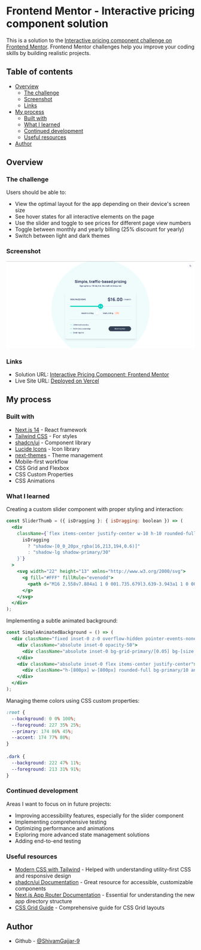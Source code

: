 # Frontend Mentor - Interactive pricing component solution

This is a solution to the [Interactive pricing component challenge on Frontend Mentor](https://www.frontendmentor.io/challenges/interactive-pricing-component-t0m8PIyY8). Frontend Mentor challenges help you improve your coding skills by building realistic projects.

## Table of contents

- [Overview](#overview)
  - [The challenge](#the-challenge)
  - [Screenshot](#screenshot)
  - [Links](#links)
- [My process](#my-process)
  - [Built with](#built-with)
  - [What I learned](#what-i-learned)
  - [Continued development](#continued-development)
  - [Useful resources](#useful-resources)
- [Author](#author)

## Overview

### The challenge

Users should be able to:

- View the optimal layout for the app depending on their device's screen size
- See hover states for all interactive elements on the page
- Use the slider and toggle to see prices for different page view numbers
- Toggle between monthly and yearly billing (25% discount for yearly)
- Switch between light and dark themes

### Screenshot

![Screenshot](./public/screenshot.png)

### Links

- Solution URL: [Interactive Pricing Component: Frontend Mentor](https://www.frontendmentor.io/solutions/interactive-pricing-components-using-nextjs-and-typescript-1Joec43w65)
- Live Site URL: [Deployed on Vercel](https://interactivepricingcomponents.vercel.app/)

## My process

### Built with

- [Next.js 14](https://nextjs.org/) - React framework
- [Tailwind CSS](https://tailwindcss.com/) - For styles
- [shadcn/ui](https://ui.shadcn.com/) - Component library
- [Lucide Icons](https://lucide.dev/) - Icon library
- [next-themes](https://github.com/pacocoursey/next-themes) - Theme management
- Mobile-first workflow
- CSS Grid and Flexbox
- CSS Custom Properties
- CSS Animations

### What I learned

Creating a custom slider component with proper styling and interaction:

```jsx
const SliderThumb = ({ isDragging }: { isDragging: boolean }) => (
  <div
    className={`flex items-center justify-center w-10 h-10 rounded-full bg-primary hover:bg-accent transition-all duration-300 ${
      isDragging
        ? "shadow-[0_0_20px_rgba(16,213,194,0.6)]"
        : "shadow-lg shadow-primary/30"
    }`}
  >
    <svg width="22" height="13" xmlns="http://www.w3.org/2000/svg">
      <g fill="#FFF" fillRule="evenodd">
        <path d="M16 2.558v7.884a1 1 0 001.735.679l3.639-3.943a1 1 0 000-1.356l-3.64-3.943A1 1 0 0016 2.558zM6 2.558v7.884a1 1 0 01-1.735.679L.626 7.178a1 1 0 010-1.356l3.64-3.943A1 1 0 016 2.558z" />
      </g>
    </svg>
  </div>
);
```

Implementing a subtle animated background:

```jsx
const SimpleAnimatedBackground = () => (
  <div className="fixed inset-0 z-0 overflow-hidden pointer-events-none">
    <div className="absolute inset-0 opacity-50">
      <div className="absolute inset-0 bg-grid-primary/[0.05] bg-[size:20px_20px] [mask-image:radial-gradient(ellipse_50%_50%_at_50%_50%,#000_70%,transparent_100%)]"></div>
    </div>
    <div className="absolute inset-0 flex items-center justify-center">
      <div className="h-[800px] w-[800px] rounded-full bg-primary/10 animate-pulse"></div>
    </div>
  </div>
);
```

Managing theme colors using CSS custom properties:

```css
:root {
  --background: 0 0% 100%;
  --foreground: 227 35% 25%;
  --primary: 174 86% 45%;
  --accent: 174 77% 80%;
}

.dark {
  --background: 222 47% 11%;
  --foreground: 213 31% 91%;
}
```

### Continued development

Areas I want to focus on in future projects:

- Improving accessibility features, especially for the slider component
- Implementing comprehensive testing
- Optimizing performance and animations
- Exploring more advanced state management solutions
- Adding end-to-end testing

### Useful resources

- [Modern CSS with Tailwind](https://tailwindcss.com/docs) - Helped with understanding utility-first CSS and responsive design
- [shadcn/ui Documentation](https://ui.shadcn.com/) - Great resource for accessible, customizable components
- [Next.js App Router Documentation](https://nextjs.org/docs/app) - Essential for understanding the new app directory structure
- [CSS Grid Guide](https://css-tricks.com/snippets/css/complete-guide-grid/) - Comprehensive guide for CSS Grid layouts

## Author

- Github - [@ShivamGajjar-9](https://github.com/ShivamGajjar-9)
